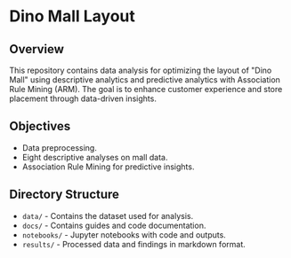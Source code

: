 # Dino Mall Layout

## Overview

This repository contains data analysis for optimizing the layout of "Dino Mall" using descriptive analytics and  predictive analytics with Association Rule Mining (ARM). The goal is to enhance customer experience and store placement through data-driven insights.

## Objectives

- Data preprocessing.
- Eight descriptive analyses on mall data.
- Association Rule Mining for predictive insights.

## Directory Structure

- `data/` - Contains the dataset used for analysis.
- `docs/` - Contains guides and code documentation.
- `notebooks/` - Jupyter notebooks with code and outputs.
- `results/` - Processed data and findings in markdown format.